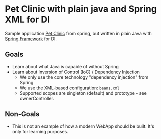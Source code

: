 # Pet Clinic with plain java and Spring XML for DI

Sample application [Pet Clinic](https://spring-petclinic.github.io/) from spring, but
written in plain Java with [Spring Framework](https://spring.io/projects/spring-framework) for DI.

## Goals

* Learn about what Java is capable of without Spring
* Learn about Inversion of Control (IoC) / Dependency Injection
  * We only use the core technology "dependency injection" from Spring
  * We use the XML-based configuration: `beans.xml`
  * Supported scopes are singleton (default) and prototype - see ownerController.

## Non-Goals

* This is not an example of how a modern WebApp should be built. It's only for learning purposes.
